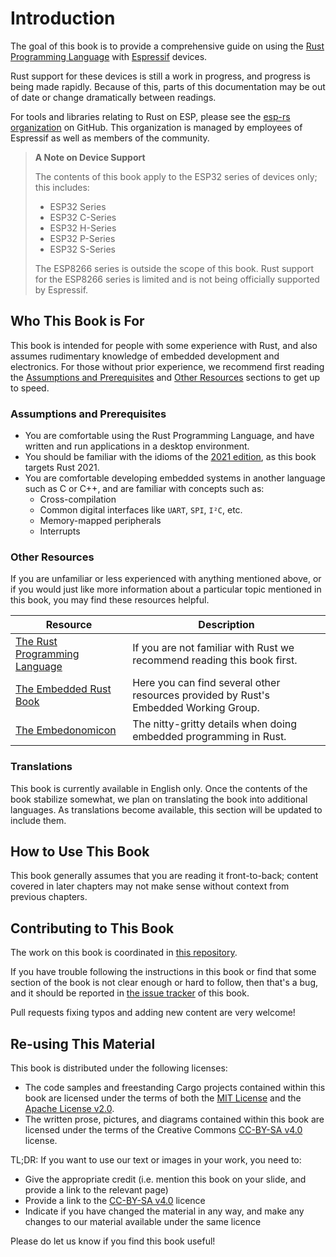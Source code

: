 # Introduction

The goal of this book is to provide a comprehensive guide on using the [Rust Programming Language] with [Espressif] devices.

[rust programming language]: https://www.rust-lang.org/
[espressif]: https://espressif.com/

Rust support for these devices is still a work in progress, and progress is being made rapidly. Because of this, parts of this documentation may be out of date or change dramatically between readings.

For tools and libraries relating to Rust on ESP, please see the [esp-rs organization] on GitHub. This organization is managed by employees of Espressif as well as members of the community.

[esp-rs organization]: https://github.com/esp-rs/

> **A Note on Device Support**
>
> The contents of this book apply to the ESP32 series of devices only; this
> includes:
>
> - ESP32 Series
> - ESP32 C-Series
> - ESP32 H-Series
> - ESP32 P-Series
> - ESP32 S-Series
>
> The ESP8266 series is outside the scope of this book. Rust support for the
> ESP8266 series is limited and is not being officially supported by Espressif.

## Who This Book is For

This book is intended for people with some experience with Rust, and also assumes rudimentary knowledge of embedded development and electronics. For those without prior experience, we recommend first reading the [Assumptions and Prerequisites] and [Other Resources] sections to get up to speed.

[assumptions and prerequisites]: #assumptions-and-prerequisites
[other resources]: #other-resources

### Assumptions and Prerequisites

- You are comfortable using the Rust Programming Language, and have written and run applications in a desktop environment.
- You should be familiar with the idioms of the [2021 edition], as this book targets Rust 2021.
- You are comfortable developing embedded systems in another language such as C or C++, and are familiar with concepts such as:
  - Cross-compilation
  - Common digital interfaces like `UART`, `SPI`, `I²C`, etc.
  - Memory-mapped peripherals
  - Interrupts

[2021 edition]: https://doc.rust-lang.org/edition-guide/rust-2021/index.html

### Other Resources

If you are unfamiliar or less experienced with anything mentioned above, or if you would just like more information about a particular topic mentioned in this book, you may find these resources helpful.

| Resource                        | Description                                                                          |
| ------------------------------- | ------------------------------------------------------------------------------------ |
| [The Rust Programming Language] | If you are not familiar with Rust we recommend reading this book first.              |
| [The Embedded Rust Book]        | Here you can find several other resources provided by Rust's Embedded Working Group. |
| [The Embedonomicon]             | The nitty-gritty details when doing embedded programming in Rust.                    |

[the rust programming language]: https://doc.rust-lang.org/book/
[the embedded rust book]: https://docs.rust-embedded.org/book/index.html
[the embedonomicon]: https://docs.rust-embedded.org/embedonomicon/

### Translations

This book is currently available in English only. Once the contents of the book stabilize somewhat, we plan on translating the book into additional languages. As translations become available, this section will be updated to include them.

## How to Use This Book

This book generally assumes that you are reading it front-to-back; content covered in later chapters may not make sense without context from previous chapters.

## Contributing to This Book

The work on this book is coordinated in [this repository].

[this repository]: https://github.com/esp-rs/book

If you have trouble following the instructions in this book or find that some section of the book is not clear enough or hard to follow, then that's a bug, and it should be reported in [the issue tracker] of this book.

[the issue tracker]: https://github.com/esp-rs/book/issues/

Pull requests fixing typos and adding new content are very welcome!

## Re-using This Material

This book is distributed under the following licenses:

- The code samples and freestanding Cargo projects contained within this book are licensed under the terms of both the [MIT License] and the [Apache License v2.0].
- The written prose, pictures, and diagrams contained within this book are licensed under the terms of the Creative Commons [CC-BY-SA v4.0] license.

[mit license]: https://opensource.org/licenses/MIT
[apache license v2.0]: http://www.apache.org/licenses/LICENSE-2.0
[cc-by-sa v4.0]: https://creativecommons.org/licenses/by-sa/4.0/legalcode

TL;DR: If you want to use our text or images in your work, you need to:

- Give the appropriate credit (i.e. mention this book on your slide, and provide a link to the relevant page)
- Provide a link to the [CC-BY-SA v4.0] licence
- Indicate if you have changed the material in any way, and make any changes to our material available under the same licence

Please do let us know if you find this book useful!
